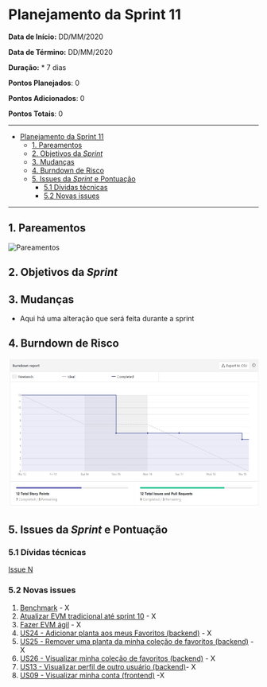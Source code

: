# Planejamento da Sprint 11

**Data de Início:** DD/MM/2020  

**Data de Término:** DD/MM/2020

**Duração:** * 7 dias

**Pontos Planejados**: 0

**Pontos Adicionados**: 0

**Pontos Totais**: 0

-------

- [Planejamento da Sprint 11](#planejamento-da-sprint-11)
  - [1. Pareamentos](#1-pareamentos)
  - [2. Objetivos da _Sprint_](#2-objetivos-da-sprint)
  - [3. Mudanças](#3-mudanças)
  - [4. Burndown de Risco](#4-burndown-de-risco)
  - [5. Issues da _Sprint_ e Pontuação](#5-issues-da-sprint-e-pontuação)
    - [5.1 Dívidas técnicas](#51-dívidas-técnicas)
    - [5.2 Novas issues](#52-novas-issues)
    <!-- - [5.3 Issues pós reunião](#53-issues-pós-reunião) -->

-------

## 1. Pareamentos

![Pareamentos](img/pairing.jpg)

## 2. Objetivos da _Sprint_

## 3. Mudanças

- Aqui há uma alteração que será feita durante a sprint

## 4. Burndown de Risco

![risk_burndown](img/burndown.jpg)

## 5. Issues da _Sprint_ e Pontuação

### 5.1 Dívidas técnicas

[Issue N](https://github.com/fga-eps-mds/2020.1-GaiaDex-)

### 5.2 Novas issues

1. [Benchmark](https://github.com/fga-eps-mds/2020.1-GaiaDex-wiki/issues/123) - X
2. [Atualizar EVM tradicional até sprint 10](https://github.com/fga-eps-mds/2020.1-GaiaDex-wiki/issues/124) - X
3. [Fazer EVM ágil](https://github.com/fga-eps-mds/2020.1-GaiaDex-wiki/issues/125) - X
4. [US24 - Adicionar planta aos meus Favoritos (backend)](https://github.com/fga-eps-mds/2020.1-GaiaDex-BackEnd/issues/) - X
5. [US25 - Remover uma planta da minha coleção de favoritos (backend)](https://github.com/fga-eps-mds/2020.1-GaiaDex-BackEnd/issues/) - X
6. [US26 - Visualizar minha coleção de favoritos (backend)](https://github.com/fga-eps-mds/2020.1-GaiaDex-BackEnd/issues/) - X
7. [US13 - Visualizar perfil de outro usuário (backend)](https://github.com/fga-eps-mds/2020.1-GaiaDex-BackEnd/issues/)- X
8. [US09 - Visualizar minha conta (frontend)](https://github.com/fga-eps-mds/2020.1-GaiaDex-FrontEnd/issues/) -X